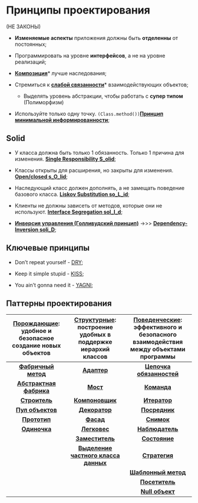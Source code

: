 # Принципы проектирования
(НЕ ЗАКОНЫ)

* **Изменяемые аспекты** приложения должны быть **отделенны** от постоянных;

* Программировать на уровне **интерфейсов**, а не на уровне реализаций;

* [**Композиция**][Composition]* лучше наследования;

* Стремиться к [**слабой связанности**][LowCoupling]* взаимодействующих объектов;

  - Выделять уровень абстракции, чтобы работать с **супер типом** (Полиморфизм)
  
* Используйте только одну точку. `(Class.method())`[**Принцип минимальной информированности**][Demetra];
  
## Solid
 
* У класса должна быть только 1 обязанность. Только 1 причина для изменения. [**Single Responsibility S_olid**][SRP];

* Классы открыты для расширения, но закрыты для изменения. [**Open/closed s_O_lid**][OCP];

* Наследующий класс должен дополнять, а не замещать поведение базового класса. [**Liskov Substitution so_L_id**][LSP];

* Клиенты не должны зависеть от методов, которые они не используют. [**Interface Segregation sol_I_d**][ISP];

* [**Инверсия управления (Голливудский принцип)**][IoC] ->>> [**Dependency-Inversion soli_D**][DIP];

## Ключевые принципы

* Don’t repeat yourself - [DRY][DRY];

* Keep it simple stupid - [KISS][KISS];

* You ain’t gonna need it - [YAGNI][YAGNI];

## Паттерны проектирования 

 | [**Порождающие**][Creational]: удобное и безопасное **создание** новых объектов | [**Структурные**][Structural]: **построение** удобных в поддержке иерархий классов | [**Поведенческие**][Behavioral]: эффективного и безопасного **взаимодействия** между объектами программы |
 | :------: | :------: |:------: |
 | [**Фабричный метод**][Factory_Method] | [**Адаптер**][Adapter] | [**Цепочка обязанностей**][Chain_of_Responsibility] |
 | [**Абстрактная фабрика**][Abstract_Factory] | [**Мост**][Bridge] | [**Команда**][Command] |
 | [**Строитель**][Builder] | [**Компоновщик**][Composite] | [**Итератор**][Iterator] |
 | [**Пул объектов**][Object_Pool] |[**Декоратор**][Decorator] | [**Посредник**][Mediator] |
 | [**Прототип**][Prototype] | [**Фасад**][Facade] | [**Снимок**][Memento] |
 | [**Одиночка**][Singleton] | [**Легковес**][Flyweight] | [**Наблюдатель**][Observer] |
 |  | [**Заместитель**][Proxy] |[**Состояние**][State] |
 |  | [**Выделение частного класса данных**][Private_Class_Data] |  [**Стратегия**][Strategy] |
 |  |  | [**Шаблонный метод**][Template_Method] |
 |  |  | [**Посетитель**][Visitor] |
 |  |  | [**Null объект**][Null_Object] |
 
 
[DRY]: </src/AdditionalDocs/DRY.md>
[KISS]: </src/AdditionalDocs/KISS.md>
[YAGNI]: </src/AdditionalDocs/YAGNI.md>

[BindingTypes]: </src/AdditionalDocs/BindingTypes/>  
[LowCoupling]: </src/AdditionalDocs/LowCoupling.md>
[Composition]: </src/AdditionalDocs/Composition.md>
[Demetra]: </src/AdditionalDocs/Principle_of_Least_Knowledge.md>
[IoC]: </src/AdditionalDocs/Inversion_of_Control.md>
[God-Object]: </src/AdditionalDocs/AntiPatterns/God-Object.md>
[SRP]: </src/AdditionalDocs/SOLID/Single_Responsibility_principle.md>
[OCP]: </src/AdditionalDocs/SOLID/Open-Closed_principle.md>
[LSP]: </src/AdditionalDocs/SOLID/Liskov_Substitution_principle.md>
[ISP]: </src/AdditionalDocs/SOLID/Interface_Segregation_principle.md>
[DIP]: </src/AdditionalDocs/SOLID/Dependency_Inversion_principle.md>


[Creational]: </src/Creational/>
[Abstract_Factory]: </src/Creational/Factorys/Abstract_Factory/Abstract_Factory.md>
[Factory_Method]: </src/Creational/Factorys/Factory_Method/Factory_Method.md>
[Object_Pool]: </src/Creational/Object_Pool/Object_Pool.md>
[Builder]: </src/Creational/Builder/Builder.md>
[Prototype]: </src/Creational/Prototype/Prоtotype.md>
[Singleton]: </src/Creational/Singleton/Singleton.md>

[Structural]: </src/Structural/>
[Adapter]: </src/Structural/Adapter/Adapter.md>
[Bridge]: </src/Structural/Bridge/Bridge.md>
[Composite]: </src/Structural/Composite/Composite.md>
[Decorator]: </src/Structural/Decorator/Decorator.md>
[Facade]: </src/Structural/Facade/Facade.md>
[Flyweight]: </src/Structural/Flyweight/Flyweight.md>
[Proxy]: </src/Structural/Proxy/Proxy.md>
[Private_Class_Data]: </src/Structural/Private_Class_Data/Private_Class_Data.md>


[Behavioral]: </src/Behavioral/>
[Chain_of_Responsibility]: </src/Behavioral/Chain_of_Responsibility/Chain_of_Responsibility.md>
[Command]: </src/Behavioral/Command/Command.md>
[Iterator]: </src/Behavioral/Iterator/Iterator.md>
[Mediator]: </src/Behavioral/Mediator/Mediator.md>
[Memento]: </src/Behavioral/Memento/Memento.md>
[Observer]: </src/Behavioral/Observer/Observer.md>
[State]: </src/Behavioral/State/State.md>
[Strategy]: </src/Behavioral/Strategy/Strategy.md>
[Template_Method]: </src/Behavioral/Template_Method/Template_Method.md>
[Visitor]: </src/Behavioral/Visitor/Visitor.md>
[Null_Object]: </src/Behavioral/Null_Object/Null_Object.md>
